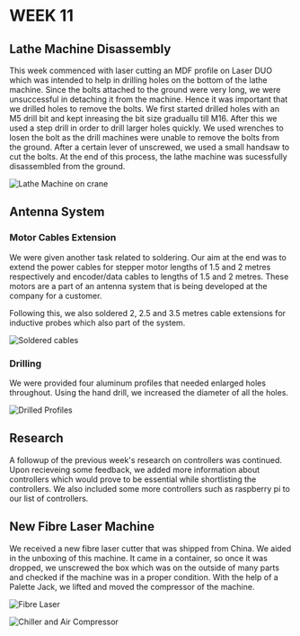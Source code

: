 # WEEK 11

## Lathe Machine Disassembly

This week commenced with laser cutting an MDF profile on Laser DUO which was intended to help in drilling holes on the bottom of the lathe machine. Since the bolts attached to the ground were very long, we were unsuccessful in detaching it from the machine. Hence it was important that we drilled holes to remove the bolts. We first started drilled holes with an M5 drill bit and kept inreasing the bit size graduallu till M16. After this we used a step drill in order to drill larger holes quickly. We used wrenches to losen the bolt as the drill machines were unable to remove the bolts from the ground. After a certain lever of unscrewed, we used a small handsaw to cut the bolts. At the end of this process, the lathe machine was sucessfully disassembled from the ground.

![Lathe Machine on crane](IMG53.jpeg)

## Antenna System

### Motor Cables Extension

We were given another task related to soldering. Our aim at the end was to extend the power cables for stepper motor lengths of 1.5 and 2 metres respectively and encoder/data cables to lengths of 1.5 and 2 metres. These motors are a part of an antenna system that is being developed at the company for a customer.

Following this, we also soldered 2, 2.5 and 3.5 metres cable extensions for inductive probes which also part of the system.

![Soldered cables](IMG54.jpeg)

### Drilling

We were provided four aluminum profiles that needed enlarged holes throughout. Using the hand drill, we increased the diameter of all the holes.

![Drilled Profiles](IMG55.jpeg)


## Research

A followup of the previous week's research on controllers was continued. Upon recieveing some feedback, we added more information about controllers which would prove to be essential while shortlisting the controllers.
We also included some more controllers such as raspberry pi to our list of controllers.

## New Fibre Laser Machine

We received a new fibre laser cutter that was shipped from China. We aided in the unboxing of this machine. It came in a container, so once it was dropped, we unscrewed the box which was on the outside of many parts and checked if the machine was in a proper condition. With the help of a Palette Jack, we lifted and moved the compressor of the machine.

![Fibre Laser ](IMG56.jpeg)

![Chiller and Air Compressor](IMG57.jpeg)


